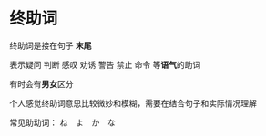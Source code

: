 <h1>终助词</h1>
<p>终助词是接在句子 <strong>末尾</strong></p>
<p>表示疑问 判断 感叹 劝诱 警告 禁止 命令 等<strong>语气</strong>的助词</p>
<p>有时会有<strong>男女</strong>区分</p>
<p>个人感觉终助词意思比较微妙和模糊，需要在结合句子和实际情况理解</p>
<p>常见助动词：
ね　よ　か　な</p>
